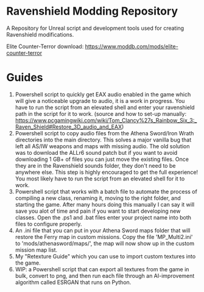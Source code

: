 # Ravenshield Modding Repository 
A Repository for Unreal script and development tools used for creating Ravenshield modifications. 

Elite Counter-Terror download: https://www.moddb.com/mods/elite-counter-terror

# Guides
1. Powershell script to quickly get EAX audio enabled in the game which will give a noticeable upgrade to audio, it is a work in progress. You have to run the script from an elevated shell and enter your ravenshield path in the script for it to work. (source and how to set-up manually: https://www.pcgamingwiki.com/wiki/Tom_Clancy%27s_Rainbow_Six_3:_Raven_Shield#Restore_3D_audio_and_EAX) 
2. Powershell script to copy audio files from the Athena Sword/Iron Wrath directories into the main directory. This solves a major vanilla bug that left all AS/IW weapons and maps with missing audio. The old solution was to download the ALLr6 sound patch but if you want to avoid downloading 1 GB+ of files you can just move the existing files. Once they are in the Ravenshield sounds folder, they don't need to be anywhere else. This step is highly encouraged to get the full experience! You most likely have to run the script from an elevated shell for it to work.
3. Powershell script that works with a batch file to automate the process of compiling a new class, renaming it, moving to the right folder, and starting the game. After many hours doing this manually I can say it will save you alot of time and pain if you want to start developing new classes. Open the .ps1 and .bat files enter your project name into both files to configure properly.
4. An .ini file that you can put in your Athena Sword maps folder that will restore the Ferry map in custom missions. Copy the file 'MP_Multi2.ini' to 'mods/athenasword/maps/', the map will now show up in the custom mission map list. 
5. My "Retexture Guide" which you can use to import custom textures into the game. 
6. WIP: a Powershell script that can export all textures from the game in bulk, convert to png, and then run each file through an AI-improvement algorithm called ESRGAN that runs on Python. 
